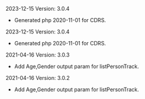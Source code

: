 2023-12-15 Version: 3.0.4
- Generated php 2020-11-01 for CDRS.

2023-12-15 Version: 3.0.4
- Generated php 2020-11-01 for CDRS.

2021-04-16 Version: 3.0.3
- Add Age,Gender output param for listPersonTrack.

2021-04-16 Version: 3.0.2
- Add Age,Gender output param for listPersonTrack.

